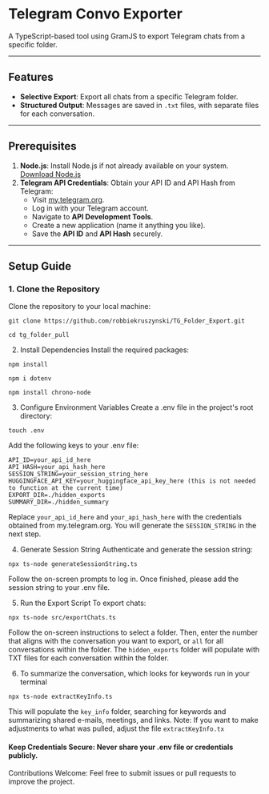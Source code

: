 # Telegram Convo Exporter

A TypeScript-based tool using GramJS to export Telegram chats from a specific folder.

---

## Features

- **Selective Export**: Export all chats from a specific Telegram folder.
- **Structured Output**: Messages are saved in `.txt` files, with separate files for each conversation.

---

## Prerequisites

1. **Node.js**: Install Node.js if not already available on your system. [Download Node.js](https://nodejs.org/)
2. **Telegram API Credentials**: Obtain your API ID and API Hash from Telegram:
   - Visit [my.telegram.org](https://my.telegram.org).
   - Log in with your Telegram account.
   - Navigate to **API Development Tools**.
   - Create a new application (name it anything you like).
   - Save the **API ID** and **API Hash** securely.

---

## Setup Guide

### 1. Clone the Repository
Clone the repository to your local machine:
```
git clone https://github.com/robbiekruszynski/TG_Folder_Export.git
```
```
cd tg_folder_pull
```

2. Install Dependencies
Install the required packages:

```
npm install
```
```
npm i dotenv
```
```
npm install chrono-node
```
3. Configure Environment Variables
Create a .env file in the project's root directory:

```
touch .env
```
Add the following keys to your .env file:

```
API_ID=your_api_id_here
API_HASH=your_api_hash_here
SESSION_STRING=your_session_string_here
HUGGINGFACE_API_KEY=your_huggingface_api_key_here (this is not needed to function at the current time) 
EXPORT_DIR=./hidden_exports
SUMMARY_DIR=./hidden_summary
```

Replace ```your_api_id_here``` and ```your_api_hash_here``` with the credentials obtained from my.telegram.org. You will generate the ```SESSION_STRING``` in the next step.

4. Generate Session String
Authenticate and generate the session string:


```
npx ts-node generateSessionString.ts
```

Follow the on-screen prompts to log in. Once finished, please add the session string to your .env file.

5. Run the Export Script
To export chats:

```
npx ts-node src/exportChats.ts
```

Follow the on-screen instructions to select a folder. Then, enter the number that aligns with the conversation you want to export, or ```all``` for all conversations within the folder. The ```hidden_exports``` folder will populate with TXT files for each conversation within the folder.


6. To summarize the conversation, which looks for keywords run in your terminal 

``` 
npx ts-node extractKeyInfo.ts 
```

This will populate the ```key_info``` folder, searching for keywords and summarizing shared e-mails, meetings, and links. 
Note: If you want to make adjustments to what was pulled, adjust the file 
```extractKeyInfo.tx```



#### Keep Credentials Secure: Never share your .env file or credentials publicly.

Contributions Welcome: Feel free to submit issues or pull requests to improve the project.

